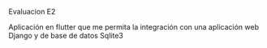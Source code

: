 Evaluacion E2

Aplicación en flutter que me permita la integración con una aplicación web Django y de base de datos Sqlite3


